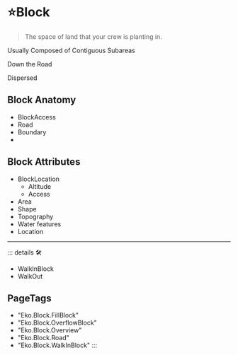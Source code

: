 # ⭐<labor>Block</labor>

> The space of land that your crew is planting in.

Usually Composed of Contiguous Subareas

Down the Road

Dispersed

## Block Anatomy

- BlockAccess
- Road
- Boundary
-

## Block Attributes

- BlockLocation
    - Altitude
    - Access
- Area
- Shape
- Topography
- Water features
- Location

---

<!-- =================================================== -->
<!-- =================================================== -->
<!-- =================================================== -->
<!-- =================================================== -->
<!-- =================================================== -->
::: details 🛠

- WalkInBlock
- WalkOut

<h2>PageTags</h2>

- "Eko.Block.FillBlock"
- "Eko.Block.OverflowBlock"
- "Eko.Block.Overview"
- "Eko.Block.Road"
- "Eko.Block.WalkInBlock"
:::
